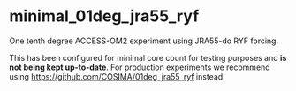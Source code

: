 # minimal_01deg_jra55_ryf
One tenth degree ACCESS-OM2 experiment using JRA55-do RYF forcing.

This has been configured for minimal core count for testing purposes and **is not being kept up-to-date**.
For production experiments we recommend using https://github.com/COSIMA/01deg_jra55_ryf instead.
